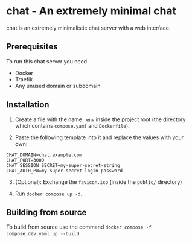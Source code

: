 # chat - An extremely minimal chat
chat is an extremely minimalistic chat server with a web interface.

## Prerequisites
To run this chat server you need
- Docker
- Traefik
- Any unused domain or subdomain

## Installation
1. Create a file with the name ```.env``` inside the project root (the directory which contains ```compose.yaml``` and ```Dockerfile```).

2. Paste the following template into it and replace the values with your own:
```.env
CHAT_DOMAIN=chat.example.com
CHAT_PORT=3000
CHAT_SESSION_SECRET=my-super-secret-string
CHAT_AUTH_PW=my-super-secret-login-password
```

3. (Optional): Exchange the ```favicon.ico``` (inside the ```public/``` directory)

4. Run ```docker compose up -d```.

## Building from source
To build from source use the command ```docker compose -f compose.dev.yaml up --build```.
